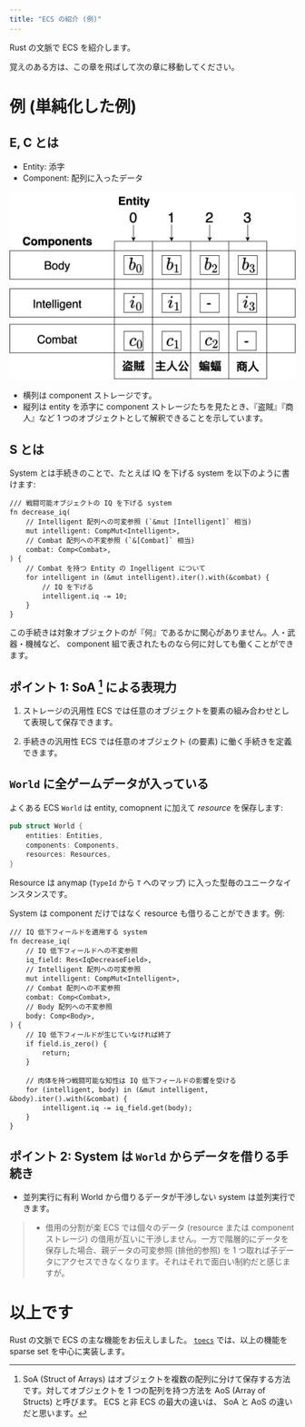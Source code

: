 ```yaml
---
title: "ECS の紹介 (例)"
---
```


Rust の文脈で ECS を紹介します。

覚えのある方は、この章を飛ばして次の章に移動してください。

# 例 (単純化した例)


## E, C とは

* Entity: 添字
* Component: 配列に入ったデータ

![](/images/toecs/big-array.png)

* 横列は component ストレージです。
* 縦列は entity を添字に component ストレージたちを見たとき、『盗賊』『商人』など 1 つのオブジェクトとして解釈できることを示しています。

## S とは

System とは手続きのことで、たとえば IQ を下げる system を以下のように書けます:

```rust:疑似コード1
/// 戦闘可能オブジェクトの IQ を下げる system
fn decrease_iq(
    // Intelligent 配列への可変参照 (`&mut [Intelligent]` 相当)
    mut intelligent: CompMut<Intelligent>,
    // Combat 配列への不変参照 (`&[Combat]` 相当)
    combat: Comp<Combat>,
) {
    // Combat を持つ Entity の Ingelligent について
    for intelligent in (&mut intelligent).iter().with(&combat) {
        // IQ を下げる
        intelligent.iq -= 10;
    }
}
```

この手続きは対象オブジェクトのが『何』であるかに関心がありません。人・武器・機械など、 component 組で表されたものなら何に対しても働くことができます。

## ポイント 1: SoA [^1] による表現力

1. ストレージの汎用性
  ECS では任意のオブジェクトを要素の組み合わせとして表現して保存できます。

2. 手続きの汎用性
  ECS では任意のオブジェクト (の要素) に働く手続きを定義できます。

## `World` に全ゲームデータが入っている

よくある ECS `World` は entity, comopnent に加えて _resource_ を保存します:

```rust
pub struct World {
    entities: Entities,
    components: Components,
    resources: Resources,
}
```

Resource は anymap (`TypeId` から `T` へのマップ) に入った型毎のユニークなインスタンスです。

System は component だけではなく resource も借りることができます。例:

```rust:疑似コード2
/// IQ 低下フィールドを適用する system
fn decrease_iq(
    // IQ 低下フィールドへの不変参照
    iq_field: Res<IqDecreaseField>,
    // Intelligent 配列への可変参照
    mut intelligent: CompMut<Intelligent>,
    // Combat 配列への不変参照
    combat: Comp<Combat>,
    // Body 配列への不変参照
    body: Comp<Body>,
) {
    // IQ 低下フィールドが生じていなければ終了
    if field.is_zero() {
        return;
    }

    // 肉体を持つ戦闘可能な知性は IQ 低下フィールドの影響を受ける
    for (intelligent, body) in (&mut intelligent, &body).iter().with(&combat) {
        intelligent.iq -= iq_field.get(body);
    }
}
```

## ポイント 2: System は `World` からデータを借りる手続き

* 並列実行に有利
  World から借りるデータが干渉しない system は並列実行できます。

> * 借用の分割が楽
>   ECS では個々のデータ (resource または component ストレージ) の借用が互いに干渉しません。一方で階層的にデータを保存した場合、親データの可変参照 (排他的参照) を 1 つ取れば子データにアクセスできなくなります。それはそれで面白い制約だと感じますが。

# 以上です

Rust の文脈で ECS の主な機能をお伝えしました。 [`toecs`] では、以上の機能を sparse set を中心に実装します。

[`toecs`]: https://github.com/toyboot4e/toecs

[^1]: SoA (Struct of Arrays) はオブジェクトを複数の配列に分けて保存する方法です。対してオブジェクトを 1 つの配列を持つ方法を AoS (Array of Structs) と呼びます。 ECS と非 ECS の最大の違いは、 SoA と AoS の違いだと思います。

